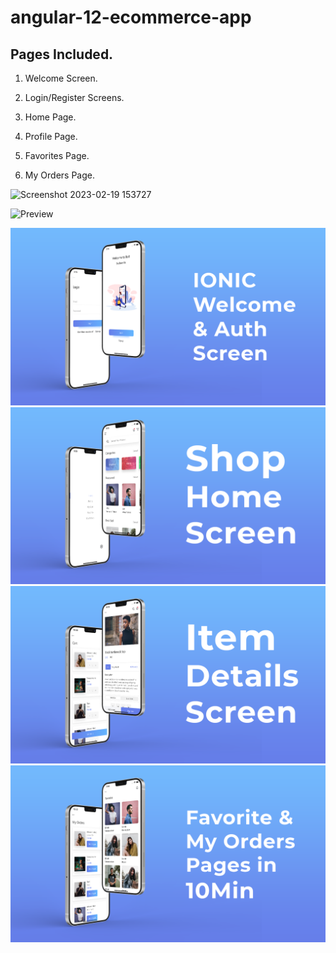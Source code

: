 # angular-12-ecommerce-app


## Pages Included. 
1. Welcome Screen.

2. Login/Register Screens. 

3. Home Page. 

4. Profile Page.

5. Favorites Page. 

6. My Orders Page.

![Screenshot 2023-02-19 153727](https://user-images.githubusercontent.com/93249038/219941663-df373a6b-6b09-43c3-ae66-46fa84e02158.png)


![Preview](/preview.gif)

![App UI](/ep1.png)
![App UI](/ep2.png)
![App UI](/ep3.png)
![App UI](/ep4.png)
